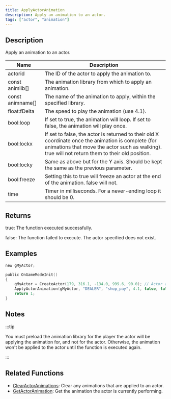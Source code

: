 ```yaml
---
title: ApplyActorAnimation
description: Apply an animation to an actor.
tags: ["actor", "animation"]
---
```


<VersionWarn version='SA-MP 0.3.7' />

## Description

Apply an animation to an actor.

| Name        | Description                                                                                                                                                                                            |
| ----------  | ------------------------------------------------------------------------------------------------------------------------------------------------------------------------------------------------------ |
| actorid     | The ID of the actor to apply the animation to.                                                                                                                                                         |
| const animlib[]   | The animation library from which to apply an animation.                                                                                                                                                |
| const animname[]  | The name of the animation to apply, within the specified library.                                                                                                                                      |
| float:fDelta      | The speed to play the animation (use 4.1).                                                                                                                                                             |
| bool:loop   | If set to true, the animation will loop. If set to false, the animation will play once.                                                                                                                |
| bool:lockx  | If set to false, the actor is returned to their old X coordinate once the animation is complete (for animations that move the actor such as walking). true will not return them to their old position. |
| bool:locky  | Same as above but for the Y axis. Should be kept the same as the previous parameter.                                                                                                                   |
| bool:freeze | Setting this to true will freeze an actor at the end of the animation. false will not.                                                                                                                 |
| time        | Timer in milliseconds. For a never-ending loop it should be 0.                                                                                                                                         |

## Returns

true: The function executed successfully.

false: The function failed to execute. The actor specified does not exist.

## Examples

```c
new gMyActor;

public OnGameModeInit()
{
    gMyActor = CreateActor(179, 316.1, -134.0, 999.6, 90.0); // Actor as salesperson in Ammunation
    ApplyActorAnimation(gMyActor, "DEALER", "shop_pay", 4.1, false, false, false, false, 0); // Pay anim
    return 1;
}
```

## Notes

:::tip

You must preload the animation library for the player the actor will be applying the animation for, and not for the actor. Otherwise, the animation won't be applied to the actor until the function is executed again.

:::

## Related Functions

- [ClearActorAnimations](ClearActorAnimations): Clear any animations that are applied to an actor.
- [GetActorAnimation](GetActorAnimation): Get the animation the actor is currently performing.
